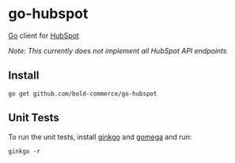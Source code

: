 # go-hubspot
[Go](https://golang.org/) client for [HubSpot](https://app.hubspot.com)

*Note: This currently does not implement all HubSpot API endpoints*

## Install
```
go get github.com/bold-commerce/go-hubspot
```

## Unit Tests
To run the unit tests, install [ginkgo](https://onsi.github.io/ginkgo) and [gomega](https://onsi.github.io/gomega/) and run:

```
ginkgo -r
```
